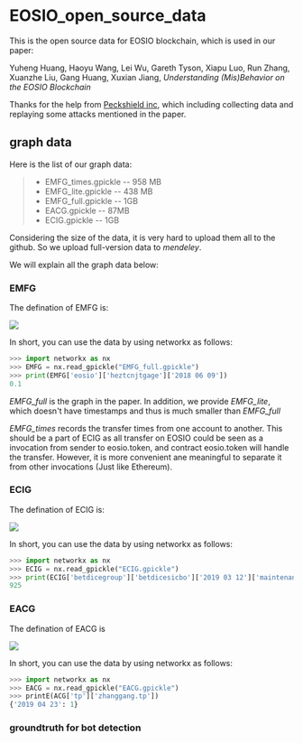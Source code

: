 # EOSIO_open_source_data

This is the open source data for EOSIO blockchain, which is used in our paper:

Yuheng Huang, Haoyu Wang, Lei Wu, Gareth Tyson, Xiapu Luo, Run Zhang, Xuanzhe Liu, Gang Huang, Xuxian Jiang, *Understanding (Mis)Behavior on the EOSIO Blockchain*

Thanks for the help from [Peckshield inc](https://peckshield.com/en#home), which including collecting data and replaying some attacks mentioned in the paper.

## graph data

Here is the list of our graph data:

> * EMFG_times.gpickle  -- 958 MB
> * EMFG_lite.gpickle -- 438 MB
> * EMFG_full.gpickle -- 1GB
> * EACG.gpickle -- 87MB
> * ECIG.gpickle -- 1GB

Considering the size of the data, it is very hard to upload them all to the github. So we upload full-version data to *mendeley*.

We will explain all the graph data below:

### EMFG

The defination of EMFG is:

<img src="https://render.githubusercontent.com/render/math?math=EMFG=(V, E, D, w), E={(v_{i}, v_{j}, D_{k}), v_{i}, v_{j} \in V, D_{k} \subseteq D} = -1">

In short, you can use the data by using networkx as follows:

```python
>>> import networkx as nx
>>> EMFG = nx.read_gpickle("EMFG_full.gpickle")
>>> print(EMFG['eosio']['heztcnjtgage']['2018 06 09'])
0.1
```
*EMFG_full* is the graph in the paper. In addition, we provide *EMFG_lite*, which doesn't have timestamps and thus is much smaller than  *EMFG_full*

*EMFG_times* records the transfer times from one account to another. This should be a part of ECIG as all transfer on EOSIO could be seen as a invocation from sender to eosio.token, and contract eosio.token will handle the transfer. However, it is more convenient ane meaningful to separate it from other invocations (Just like Ethereum).

### ECIG

The defination of ECIG is:

<img src="https://render.githubusercontent.com/render/math?math=ECIG = (V,E,D,A,f), E={(v_{i}, v_{j}, D_{k}), v_{i}, v_{j} \in V, D_{k} \subseteq D} = -1">

In short, you can use the data by using networkx as follows:

```python
>>> import networkx as nx
>>> ECIG = nx.read_gpickle("ECIG.gpickle")
>>> print(ECIG['betdicegroup']['betdicesicbo']['2019 03 12']['maintenance'])
925
```

### EACG

The defination of EACG is 

<img src="https://render.githubusercontent.com/render/math?math=EACG=(V,E,D), E={(v_{i}, v_{j}, d), v_{i}, v_{j} \in V, d \in D} = -1">

In short, you can use the data by using networkx as follows:

```python
>>> import networkx as nx
>>> EACG = nx.read_gpickle("EACG.gpickle")
>>> printE(ACG['tp']['zhanggang.tp'])
{'2019 04 23': 1}
```
### groundtruth for bot detection
